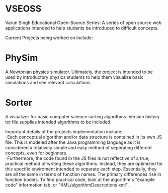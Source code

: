 # VSEOSS
Varun Singh Educational Open-Source Series: A series of open source web applications intended to help students be introduced to difficult concepts.

Current Projects being worked on include:

# PhySim
A Newtonian physics simulator. Ultimately, the project is intended to be used by introductory physics students to help them visualize basic simulations and see relevant calculations.

# Sorter
A visualizer for basic computer science sorting algorithms.  Version history txt file supplies intended algorithms to be included.

Important details of the projects implementation include:  
-Each conceptual algorithm and/or data structure is contained in its own JS file. This is modeled after the Java programming language as it is considered a relatively simple and easy method of seperating different concepts, even for beginners.  
-Furthermore, the code found in the JS files is not reflective of a true, practical method of writing these algorithms. Instead, they are optimized for this specific enviroment intended to seperate each step. Essentially, they are all the same in terms of function names. The primary differences rise in function bodies. To find practical code, look at the algorithm's "example code" information tab, or "XML/algorithmDescriptions.xml".
